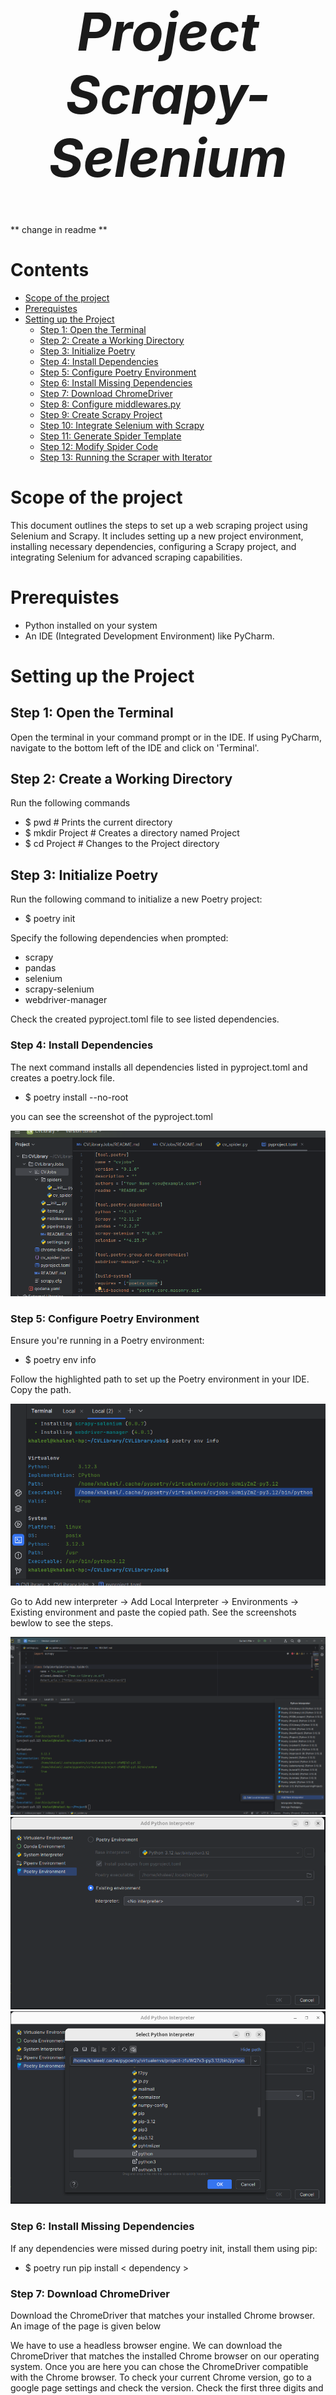 <div align="center" style="font-size: 3em; font-weight: bold; color: #33;">

# *Project Scrapy-Selenium*

</div>


** change in readme **

# Contents

<!-- TOC -->
  * [Scope of the project](#scope-of-the-project)  
  * [Prerequistes](#prerequistes)
  * [Setting up the Project](#setting-up-the-project)
    * [Step 1: Open the Terminal](#step-1-open-the-terminal)
    * [Step 2: Create a Working Directory](#step-2-create-a-working-directory)
    * [Step 3: Initialize Poetry](#step-3-initialize-poetry)
    * [Step 4: Install Dependencies](#step-4-install-dependencies)
    * [Step 5: Configure Poetry Environment](#step-5-configure-poetry-environment)
    * [Step 6: Install Missing Dependencies](#step-6-install-missing-dependencies)
    * [Step 7: Download ChromeDriver](#step-7-download-chromedriver)
    * [Step 8: Configure middlewares.py](#step-8-configure-middlewarespy-)
    * [Step 9: Create Scrapy Project](#step-9-create-scrapy-project)
    * [Step 10: Integrate Selenium with Scrapy](#step-9-integrate-selenium-with-scrapy)
    * [Step 11: Generate Spider Template](#step-11-generate-spider-template)
    * [Step 12: Modify Spider Code](#step-12-Modify-spider-code)
    * [Step 13: Running the Scraper with Iterator](#step-13-Running-the-Scraper-with-Iterator)
    

<!-- TOC -->

# Scope of the project
This document outlines the steps to set up a web scraping project using Selenium and Scrapy. It includes setting up a new project environment, installing necessary dependencies, configuring a Scrapy project, and integrating Selenium for advanced scraping capabilities.

# Prerequistes
- Python installed on your system
- An IDE (Integrated Development Environment) like PyCharm.

# Setting up the Project

## Step 1: Open the Terminal
Open the terminal in your command prompt or in the IDE. If using PyCharm, navigate to the bottom left of the IDE and click on 'Terminal'.

## Step 2: Create a Working Directory
Run the following commands
* $ pwd          # Prints the current directory
* $ mkdir Project # Creates a directory named Project
* $ cd Project # Changes to the Project directory

## Step 3: Initialize Poetry
Run the following command to initialize a new Poetry project:

* $ poetry init

Specify the following dependencies when prompted:

- scrapy
- pandas
- selenium
- scrapy-selenium
- webdriver-manager

Check the created pyproject.toml file to see listed dependencies.


### Step 4: Install Dependencies

The next command installs all dependencies listed in pyproject.toml and creates a poetry.lock file.

* $ poetry install --no-root

you can see the screenshot of the pyproject.toml 

![one.png](/image/one.png)


### Step 5: Configure Poetry Environment
Ensure you're running in a Poetry environment:

* $ poetry env info

Follow the highlighted path to set up the Poetry environment in your IDE. Copy the path.

![two.png](/image/two.png)

Go to Add new interpreter -> Add Local Interpreter -> Environments -> Existing environment and paste the copied path. See the screenshots bewlow to see the steps. 

![venv1.png](/image/venv1.png)
![venv2.png](/image/venv2.png)
![venv3.png](/image/venv3.png)

### Step 6: Install Missing Dependencies
If any dependencies were missed during poetry init, install them using pip:

* $ poetry run pip install < dependency >

### Step 7: Download ChromeDriver
Download the ChromeDriver that matches your installed Chrome browser.
An image of the page is given below

[](https://googlechromelabs.github.io/chrome-for-testing/)

We have to use a headless browser engine. We can download the ChromeDriver that matches the installed Chrome browser on our operating system. Once you are here you can chose the ChromeDriver compatible with the Chrome browser. To check your current Chrome version, go to a google page settings and check the version. Check the first three digits and pick the appropriate link from the table. Here, it starts with 126. We can pick the right version of ChromeDriver for your browser.

![three.png](/image/three.png)

Copy the first link in the list, Chrome, which is the one for linux64.Paste it on a browser and that will download ChromeDriver.

### Step 8: Configure middlewares.py 
Locate middlewares.py in the scrapy-selenium sub-folder in the site-packages folder:

* $ pip show scrapy-selenium

Drag and open the file in the IDE and update it with the necessary changes from:
![mwares.png](/image/mwares.png) 
under middlewares.py.


### Step 9: Create Scrapy Project

* $ scrapy startproject CVJobs CVLibraryJobs
* $ cd CVLibraryJobs
* $ tree 

![four.png](/image/four.png)

If we get the same result as above, our Scrapy setup has been successful. 

## Step 10: Integrate Selenium with Scrapy

Add the downloaded ChromeDriver to the scraping-scraper directory and update settings.py with what you see in the screen shot.

![five.png](/image/five.png)


After that, while scrolling up you can see a text which says : 

![false.png](/image/false.png)

Change True to False. This will ignore the robots.txt rules. 

### Step 11: Generate Spider Template

Give these in the command line: 

* $ cd CVLibraryJobs
* $ scrapy genspider cv_spider www.cv-library.co.uk

This creates cv_spider.py in the spiders directory.

![eight.png](/image/eight.png)

### Step 12: Modify Spider Code
Update 'cv_spider.py' with the code given: 

![six.png](/image/six.png)

Let's break down the above code changes:

- Add start_requests function to request the review page using SeleniumRequest.
- Iterate over all the reviews on the HTML and parse them using CSS selectors.

Let's execute this spider and save the scraping results.Give this in the command line:
* $ scrapy crawl cv_spider –output cv_spider.json

Now a JSON files will be created in the project folder. The above Scrapy command will execute the spider and save the scraping results into the cv_spider.json file:

### Step 13: Running the Scraper with Iterator

The Iterator script (iterator.py) is responsible for executing the Scrapy spider (cv_spider.py). Instead of running the spider manually, the iterator automates the process using a predefined list of job-related keywords.

How the Iterator Works
 1. Reads keywords from a file (keywords.txt).
 2. Runs the Scrapy spider for each keyword using:
    $ scrapy crawl -L WARNING x_spider -o {doing_folder}/{filename}.json -a keyword={keyword}
 3. Scraped job listings and details are saved in JSON files inside the /app/data/doing folder.
 4. Once the scraping for a keyword is complete, the file is moved to the pipeline folder.

### Step 14: Data Processing Pipeline

Once scraping is complete, the JSON files move into the pipeline stage, where they are cleaned, merged, and stored in a structured database.

# Pipeline Workflow (main.py)
1. Separating Data:
   - Each scraped JSON file contains three types of records:
      - Job Listings (job-listing-page)
      - Job Details (job-details-page)
      - Company Details (com-details-page)
   - These are extracted and stored in separate Pandas DataFrames.

2. Merging & Removing Duplicates:

   - job-listing-page and job-details-page are merged based on the jobcard_id.
   - Duplicate jobcard_id entries are dropped to avoid redundancy.
   
3. Final Processing:

   - The cleaned data is inserted into a PostgreSQL database.
   - Processed files are moved from pipeline → done.

### Step 15: Database Storage
  
We store processed job data into PostgreSQL to allow structured querying.

### Step 16: Dockering the Project

Docker allows us to package our application along with its dependencies, ensuring that it runs consistently on any machine. Some key benefits:

  - Portability: Run the application on any system without installation issues.
  - Dependency Management: All required libraries are bundled in a container.
  - Scalability: Easily deploy multiple instances of the scraper.
  - Isolation: The application runs in a self-contained environment without     
    affecting the host system.

Essential Docker Files

  1. Dockerfile : The _Dockerfile_ is a script that contains all the instructions to 
  build a Docker image for our project.
  This file specifies:
      - The base image(Python environment)
      - The dependencies to be installed
      - The command to start the application
        
  3. docker-compose.yaml :
  _docker-compose.yaml_ is a configuration file that helps us run multiple    
  containers (such as PostgreSQL and our Scrapy-Selenium pipeline) together.
  Here's a breakdown of what each service does:
     - PostgreSQL (postgres)
       - Uses the latest PostgreSQL image to store scraped job data
       - Mounts a volume (postgres_data) for database storage
       - Exposes port 5432 for database access
     - pgAdmin (pgadmin)
       - A web-based PostgreSQL administration tool for managing the database.
       - Runs on port 80, allowing easy database access.
       - Depends on the PostgreSQL service.
     - Scraper
       - Runs the Scrapy-Selenium scraper inside a Docker container
       - Mounts the data directory to share scraped data between services.
       - Depends on Chromedriver to ensure the browser is available.
     - Pipeline
       - Provides visual dashboards for monitoring database metrics.
       - Uses port 3000 for the web interface.
       - Stores data in a persistent volume (grafana_data) for retention.
     - Volumes
       - postgres_data: Stores PostgreSQL data persistently.
       - grafana_data: Stores Grafana dashboard configurations persistently.
     
       



  





Iterator script is used to run the scraping (cv_spider.py) script. When iterator runs the commmand "scrapy crawl -L WARNING x_spider -o {doing_folder}/{filename}.json -a keyword={keyword}" is executed. A new folder 'data' will be created to to handle the files.The folder 'data' has three sub folders "doing" , "pipeline" and "done". JSON files are created in the current directory. Scraped data will be saved in those JSON files. Once scraping for a keyword is over, the JSON file is moved to the pipeline folder in the same directory. 

A pipeline script is created to process the data scraped. Each JSON file has three parsing. In the pipeline scrpit separating and merging the tables happen and then the du[plicates are removed in this process and the final output JSON f 





